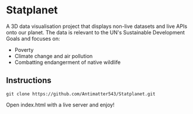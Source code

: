 # Statplanet
A 3D data visualisation project that displays non-live datasets and live APIs onto our planet. The data is relevant to the UN's Sustainable Development Goals and focuses on:
- Poverty
- Climate change and air pollution
- Combatting endangerment of native wildlife

## Instructions
```
git clone https://github.com/Antimatter543/Statplanet.git
```
Open index.html with a live server and enjoy!

